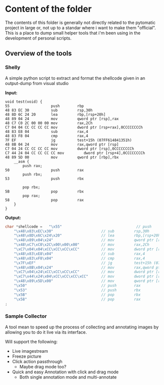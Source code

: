 
# Content of the folder
The contents of this folder is generally not directly related to the pytomatic project in large or,
not up to a standar where i want to make them "official".
This is a place to dump small helper tools that i'm been using in the development of personal scripts.

## Overview of the tools

### Shelly
A simple python script to extract and format the shellcode given in an output-dump from visual studio

**Input:**
```     
void test(void) {
55                   push        rbp
48 83 EC 30          sub         rsp,30h
48 8D 6C 24 20       lea         rbp,[rsp+20h]
48 89 04 24          mov         qword ptr [rsp],rax
48 C7 C0 2C 00 00 00 mov         rax,2Ch
C7 04 04 CC CC CC CC mov         dword ptr [rsp+rax],0CCCCCCCCh
48 83 E8 04          sub         rax,4
48 83 F8 04          cmp         rax,4
7F EF                jg          test+15h (07FF614841351h)
48 8B 04 24          mov         rax,qword ptr [rsp]
C7 04 24 CC CC CC CC mov         dword ptr [rsp],0CCCCCCCCh
C7 44 24 04 CC CC CC CC mov         dword ptr [rsp+4],0CCCCCCCCh
48 89 5D 00          mov         qword ptr [rbp],rbx
	__asm {
		push rax;
50                   push        rax
		push rbx;
53                   push        rbx

		pop rbx;
5B                   pop         rbx
		pop rax;
58                   pop         rax
	}
}
```
**Output:**

```c
char *shellcode = 	"\x55"                                  // push        rbp
	"\x48\x83\xEC\x30"                      // sub         rsp,30h
	"\x48\x8D\x6C\x24\x20"                  // lea         rbp,[rsp+20h]
	"\x48\x89\x04\x24"                      // mov         qword ptr [rsp],rax
	"\x48\xC7\xC0\x2C\x00\x00\x00"          // mov         rax,2Ch
	"\xC7\x04\x04\xCC\xCC\xCC\xCC"          // mov         dword ptr [rsp+rax],0CCCCCCCCh
	"\x48\x83\xE8\x04"                      // sub         rax,4
	"\x48\x83\xF8\x04"                      // cmp         rax,4
	"\x7F\xEF"                              // jg          test+15h (07FF614841351h)
	"\x48\x8B\x04\x24"                      // mov         rax,qword ptr [rsp]
	"\xC7\x04\x24\xCC\xCC\xCC\xCC"          // mov         dword ptr [rsp],0CCCCCCCCh
	"\xC7\x44\x24\x04\xCC\xCC\xCC\xCC"      // mov         dword ptr [rsp+4],0CCCCCCCCh
	"\x48\x89\x5D\x00"                      // mov         qword ptr [rbp],rbx
	"\x50"                                  // push        rax
	"\x53"                                  // push        rbx
	"\x5B"                                  // pop         rbx
	"\x58"                                  // pop         rax
;
```


### Sample Collector

A tool mean to speed up the process of collecting and annotating images by allowing you to do it live via its interface.

Will support the following:

* Live imagestream
* Freeze picture
* Click action passthrough
    * Maybe drag mode too?
* Quick and easy Annotation with click and drag mode
    * Both single annotation mode and multi-annotate


